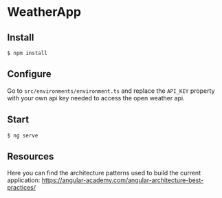 # WeatherApp

## Install
```
$ npm install
```

## Configure
Go to `src/environments/environment.ts` and replace the `API_KEY` property with your own api key needed to access the open weather api.

## Start
```
$ ng serve
```

## Resources
Here you can find the architecture patterns used to build the current application: https://angular-academy.com/angular-architecture-best-practices/